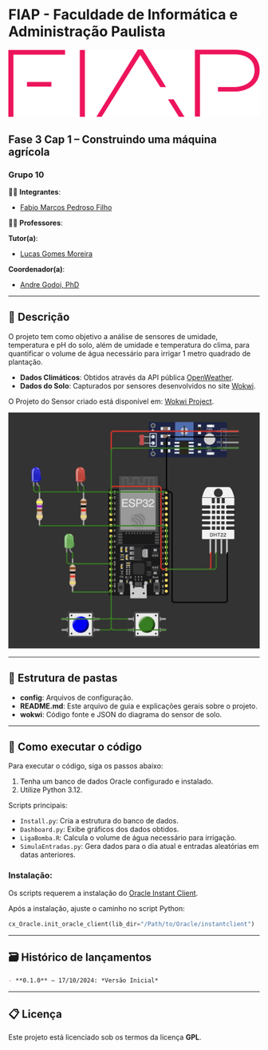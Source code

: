 
# FIAP - Faculdade de Informática e Administração Paulista
![FIAP Logo](images/logo-fiap.png)

## Fase 3 Cap 1 – Construindo uma máquina agrícola

### Grupo 10

👨‍🎓 **Integrantes**:
- [Fabio Marcos Pedroso Filho](https://www.linkedin.com/in/pedrosof/)

👩‍🏫 **Professores**:

**Tutor(a)**:
- [Lucas Gomes Moreira](https://www.linkedin.com/in/lucas-gomes-moreira-15a8452a/)

**Coordenador(a)**:
- [Andre Godoi, PhD](https://www.linkedin.com/in/profandregodoi/)

---

## 📜 Descrição

O projeto tem como objetivo a análise de sensores de umidade, temperatura e pH do solo, além de umidade e temperatura do clima, para quantificar o volume de água necessário para irrigar 1 metro quadrado de plantação.

- **Dados Climáticos**: Obtidos através da API pública [OpenWeather](https://openweathermap.org/).
- **Dados do Solo**: Capturados por sensores desenvolvidos no site [Wokwi](https://wokwi.com/). 

O Projeto do Sensor criado está disponível em: [Wokwi Project](https://wokwi.com/projects/412014758291630081).

![Wokwi Sensor](images/wokwi.jpg)

---

## 📁 Estrutura de pastas

- **config**: Arquivos de configuração.
- **README.md**: Este arquivo de guia e explicações gerais sobre o projeto.
- **wokwi**: Código fonte e JSON do diagrama do sensor de solo.

---

## 🔧 Como executar o código

Para executar o código, siga os passos abaixo:

1. Tenha um banco de dados Oracle configurado e instalado.
2. Utilize Python 3.12.

Scripts principais:

- `Install.py`: Cria a estrutura do banco de dados.
- `Dashboard.py`: Exibe gráficos dos dados obtidos.
- `LigaBomba.R`: Calcula o volume de água necessário para irrigação.
- `SimulaEntradas.py`: Gera dados para o dia atual e entradas aleatórias em datas anteriores.

### Instalação:

Os scripts requerem a instalação do [Oracle Instant Client](https://www.oracle.com/br/database/technologies/instant-client.html).

Após a instalação, ajuste o caminho no script Python:

```python
cx_Oracle.init_oracle_client(lib_dir="/Path/to/Oracle/instantclient")
```

---

## 🗃 Histórico de lançamentos

```markdown
- **0.1.0** – 17/10/2024: *Versão Inicial*
```

---

## 📋 Licença

Este projeto está licenciado sob os termos da licença **GPL**.
